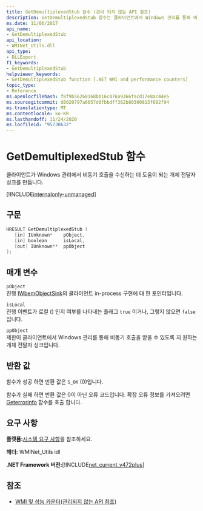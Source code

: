 ```yaml
---
title: GetDemultiplexedStub 함수 (관리 되지 않는 API 참조)
description: GetDemultiplexedStub 함수는 클라이언트에서 Windows 관리를 통해 비동기 호출을 받을 수 있도록 개체 전달자 싱크를 만듭니다.
ms.date: 11/06/2017
api_name:
- GetDemultiplexedStub
api_location:
- WMINet_Utils.dll
api_type:
- DLLExport
f1_keywords:
- GetDemultiplexedStub
helpviewer_keywords:
- GetDemultiplexedStub function [.NET WMI and performance counters]
topic_type:
- Reference
ms.openlocfilehash: f8f9b56268168bb16c476a9366facd17e8ac44e5
ms.sourcegitcommit: d8020797a6657d0fbbdff362b80300815f682f94
ms.translationtype: MT
ms.contentlocale: ko-KR
ms.lasthandoff: 11/24/2020
ms.locfileid: "95730632"
---
```

# <a name="getdemultiplexedstub-function"></a>GetDemultiplexedStub 함수

클라이언트가 Windows 관리에서 비동기 호출을 수신하는 데 도움이 되는 개체 전달자 싱크를 만듭니다.
  
[!INCLUDE[internalonly-unmanaged](../../../../includes/internalonly-unmanaged.md)]
  
## <a name="syntax"></a>구문  
  
```cpp  
HRESULT GetDemultiplexedStub (
   [in] IUnknown*    pObject,
   [in] boolean      isLocal,
   [out] IUnknown**  ppObject
);
```  

## <a name="parameters"></a>매개 변수

`pObject`  
진행 [IWbemObjectSink](/windows/desktop/api/wbemcli/nn-wbemcli-iwbemobjectsink)의 클라이언트 in-process 구현에 대 한 포인터입니다.

`isLocal`  
진행 이벤트가 로컬 () 인지 여부를 나타내는 플래그 `true` 이거나, 그렇지 않으면 `false` 입니다.

`ppObject`  
제한이 클라이언트에서 Windows 관리를 통해 비동기 호출을 받을 수 있도록 지 원하는 개체 전달자 싱크입니다.

## <a name="return-value"></a>반환 값

함수가 성공 하면 반환 값은 `S_OK` (0)입니다.

함수가 실패 하면 반환 값은 0이 아닌 오류 코드입니다. 확장 오류 정보를 가져오려면 [Geterrorinfo](geterrorinfo.md) 함수를 호출 합니다.

## <a name="requirements"></a>요구 사항  

 **플랫폼:**[시스템 요구 사항](../../get-started/system-requirements.md)을 참조하세요.  
  
 **헤더:** WMINet_Utils idl  
  
 **.NET Framework 버전:**[!INCLUDE[net_current_v472plus](../../../../includes/net-current-v472plus.md)]  
  
## <a name="see-also"></a>참조

- [WMI 및 성능 카운터(관리되지 않는 API 참조)](index.md)
